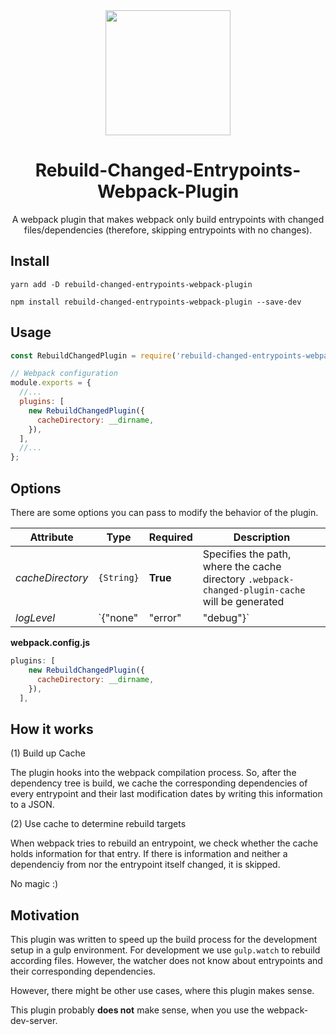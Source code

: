 <div align="center">
  <!-- replace with accurate logo e.g from https://worldvectorlogo.com/ -->
  <a href="https://github.com/webpack/webpack">
    <img width="200" height="200" vspace="" hspace="25"
      src="https://cdn.rawgit.com/webpack/media/e7485eb2/logo/icon.svg">
  </a>
  <h1>Rebuild-Changed-Entrypoints-Webpack-Plugin</h1>
  <p>A webpack plugin that makes webpack only build entrypoints with changed files/dependencies (therefore, skipping entrypoints with no changes).<p>
</div>

## Install

```
yarn add -D rebuild-changed-entrypoints-webpack-plugin
```

```
npm install rebuild-changed-entrypoints-webpack-plugin --save-dev
```

## Usage

```javascript
const RebuildChangedPlugin = require('rebuild-changed-entrypoints-webpack-plugin');

// Webpack configuration
module.exports = {
  //...
  plugins: [
    new RebuildChangedPlugin({
      cacheDirectory: __dirname,
    }),
  ],
  //...
};
```

## Options

There are some options you can pass to modify the behavior of the plugin.

| Attribute        | Type                           | Required                      | Description                                                                                                                                                                    |
| ---------------- | ------------------------------ | ----------------------------- | ------------------------------------------------------------------------------------------------------------------------------------------------------------------------------ |
| _cacheDirectory_ | `{String}`                     | **True**                      | Specifies the path, where the cache directory `.webpack-changed-plugin-cache` will be generated                                                                                |
| _logLevel_       | `{"none" | "error" | "debug"}` | **False** - default: `"none"` | Specifies the logLevel for the console output. <br> `"none"` - No logging <br> `"error"` - Only error logs <br> `"debug"` - Prints very detailed information about the process |

**webpack.config.js**

```javascript
plugins: [
    new RebuildChangedPlugin({
      cacheDirectory: __dirname,
    }),
  ],
```

## How it works

(1) Build up Cache

The plugin hooks into the webpack compilation process. So, after the dependency tree is build, we cache the corresponding dependencies of every entrypoint and their last modification dates by writing this information to a JSON.

(2) Use cache to determine rebuild targets

When webpack tries to rebuild an entrypoint, we check whether the cache holds information for that entry. If there is information and neither a dependenciy from nor the entrypoint itself changed, it is skipped.

No magic :)

## Motivation

This plugin was written to speed up the build process for the development setup in a gulp environment. For development we use `gulp.watch` to rebuild according files. However, the watcher does not know about entrypoints and their corresponding dependencies.

However, there might be other use cases, where this plugin makes sense.

This plugin probably **does not** make sense, when you use the webpack-dev-server.
